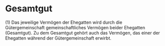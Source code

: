 # Gesamtgut

(1) Das jeweilige Vermögen der Ehegatten wird durch die Gütergemeinschaft gemeinschaftliches Vermögen beider Ehegatten (Gesamtgut). Zu dem Gesamtgut gehört auch das Vermögen, das einer der Ehegatten während der Gütergemeinschaft erwirbt.